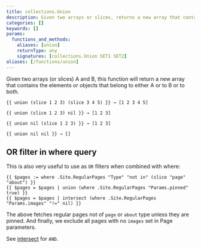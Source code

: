 ```yaml
---
title: collections.Union
description: Given two arrays or slices, returns a new array that contains the elements that belong to either or both arrays/slices.
categories: []
keywords: []
params:
  functions_and_methods:
    aliases: [union]
    returnType: any
    signatures: [collections.Union SET1 SET2]
aliases: [/functions/union] 
---
```


Given two arrays (or slices) A and B, this function will return a new array that contains the elements or objects that belong to either A or to B or to both.

```go-html-template
{{ union (slice 1 2 3) (slice 3 4 5) }} → [1 2 3 4 5]

{{ union (slice 1 2 3) nil }} → [1 2 3]

{{ union nil (slice 1 2 3) }} → [1 2 3]

{{ union nil nil }} → []
```

## OR filter in where query

This is also very useful to use as `OR` filters when combined with where:

```go-html-template
{{ $pages := where .Site.RegularPages "Type" "not in" (slice "page" "about") }}
{{ $pages = $pages | union (where .Site.RegularPages "Params.pinned" true) }}
{{ $pages = $pages | intersect (where .Site.RegularPages "Params.images" "!=" nil) }}
```

The above fetches regular pages not of `page` or `about` type unless they are pinned. And finally, we exclude all pages with no `images` set in Page parameters.

See [intersect](/functions/collections/intersect) for `AND`.
